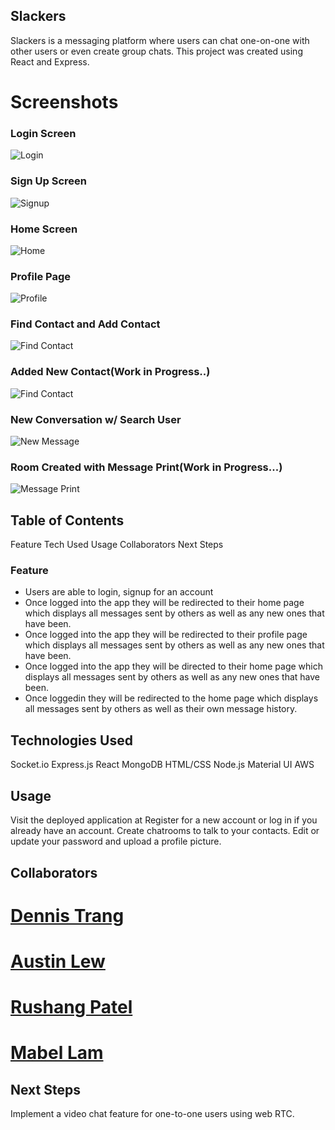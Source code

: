 
## Slackers


Slackers is a messaging platform where users can chat one-on-one with other users or even create group chats.
This project was created using React and Express. 


# Screenshots

### Login Screen
![Login](/src/assests/images/login.png)

### Sign Up Screen
![Signup](/src/assests/images/signup.png)

### Home Screen
![Home](/src/assests/images/home.png)

### Profile Page
![Profile](/src/assests/images/profile.png)

### Find Contact and Add Contact
![Find Contact](/src/assests/images/addNewContact.png)

### Added New Contact(Work in Progress..)
![Find Contact](/src/assests/images/addedContact.png)

### New Conversation w/ Search User
![New Message](/src/assests/images/newMessageModal.png)

### Room Created with Message Print(Work in Progress...)
![Message Print](/src/assests/images/newMessagePrint.png)




## Table of Contents
Feature
Tech Used
Usage
Collaborators
Next Steps


### Feature
* Users are able to login, signup for an account
* Once logged into the app they will be redirected to their home page which displays all messages sent by others as well as any new ones that have been.
* Once logged into the app they will be redirected to their profile page which displays all messages sent by others as well as any new ones that have been.
* Once logged into the app they will be directed to their home page which displays all messages sent by others as well as any new ones that have been.
* Once loggedin they will be redirected to the home page which displays all messages sent by others as well as their own message history.

## Technologies Used

Socket.io
Express.js
React
MongoDB
HTML/CSS
Node.js
Material UI
AWS

## Usage

Visit the deployed application at 
Register for a new account or log in if you already have an account.
Create chatrooms to talk to your contacts.
Edit or update your password and upload a profile picture.

## Collaborators

# [Dennis Trang](https://github.com/Asianous)
# [Austin Lew](https://github.com/austinlew)
# [Rushang Patel](https://github.com/rushang-patel)
# [Mabel Lam](https://github.com/mabelam)

## Next Steps

Implement a video chat feature for one-to-one users using web RTC.



